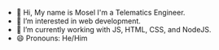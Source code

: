 - 👋 Hi, My name is Mosel I'm a Telematics Engineer.
- 👀 I’m interested in web development.
- 🌱 I’m currently working with JS, HTML, CSS, and NodeJS.
- 😄 Pronouns: He/Him


